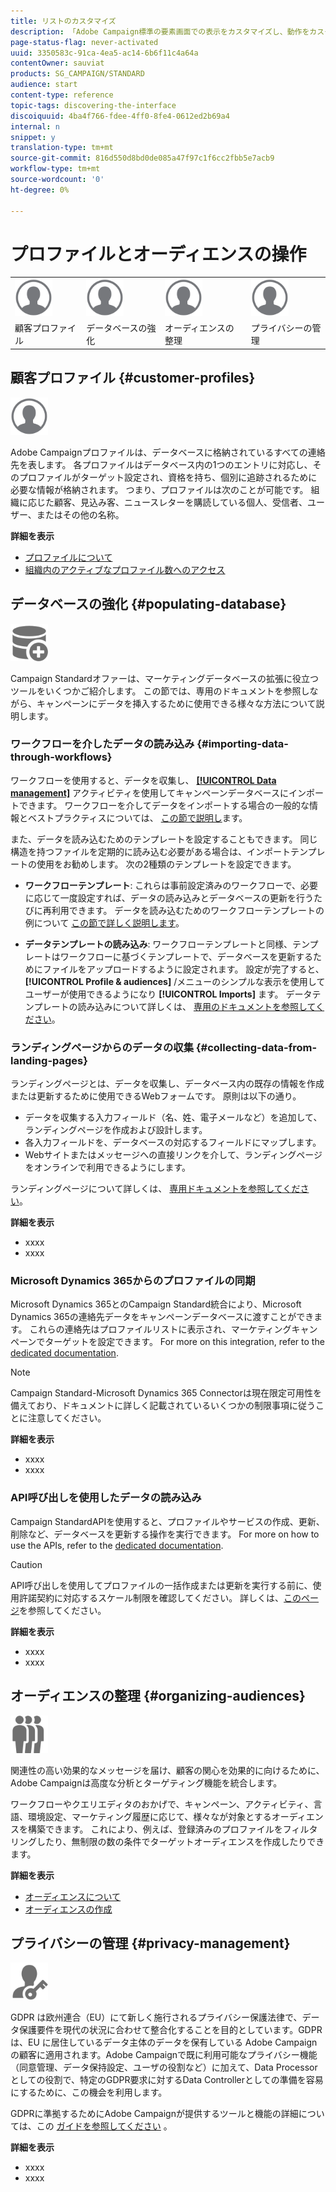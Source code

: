 ```yaml
---
title: リストのカスタマイズ
description: 「Adobe Campaign標準の要素画面での表示をカスタマイズし、動作をカスタマイズする方法：リストの並べ替え、フィルタリング、削除または複製を行う方法について説明します。 リスト画面には、1つまたは複数の特定のリソースの要素が表示されます。」
page-status-flag: never-activated
uuid: 3350583c-91ca-4ea5-ac14-6b6f11c4a64a
contentOwner: sauviat
products: SG_CAMPAIGN/STANDARD
audience: start
content-type: reference
topic-tags: discovering-the-interface
discoiquuid: 4ba4f766-fdee-4ff0-8fe4-0612ed2b69a4
internal: n
snippet: y
translation-type: tm+mt
source-git-commit: 816d550d8bd0de085a47f97c1f6cc2fbb5e7acb9
workflow-type: tm+mt
source-wordcount: '0'
ht-degree: 0%

---
```



# プロファイルとオーディエンスの操作

<table>
<tr>
    <td valign="top">
        <a href="../../start/using/work-with-audiences.md"><img width="60px" alt="conditions" src="assets/icon_profile.svg"/></a>
    </td>
    <td valign="top">
        <a href="../../api/using/creating-a-service.md"><img width="60px" alt="conditions" src="assets/icon_profile.svg"/></a>
    </td>
    <td valign="top">
        <a href="../../api/using/interacting-with-custom-resources.md"><img width="60px" alt="conditions" src="assets/icon_profile.svg"/></a>
    </td>
    <td valign="top">
        <a href="../../api/using/interacting-with-marketing-history.md"><img width="60px" alt="conditions" src="assets/icon_profile.svg"/></a>
    </td>
</tr>
<tr>
<td>顧客プロファイル</td>
<td>データベースの強化</td>
<td>オーディエンスの整理</td>
<td>プライバシーの管理</td>
</tr>
</table>

## 顧客プロファイル {#customer-profiles}

<img width="60px" alt="conditions" src="assets/icon_profile.svg"/>

Adobe Campaignプロファイルは、データベースに格納されているすべての連絡先を表します。 各プロファイルはデータベース内の1つのエントリに対応し、そのプロファイルがターゲット設定され、資格を持ち、個別に追跡されるために必要な情報が格納されます。 つまり、プロファイルは次のことが可能です。 組織に応じた顧客、見込み客、ニュースレターを購読している個人、受信者、ユーザー、またはその他の名称。

**詳細を表示**

* [プロファイルについて](../../audiences/using/about-profiles.md)
* [組織内のアクティブなプロファイル数へのアクセス](../../audiences/using/active-profiles.md)

## データベースの強化 {#populating-database}

<img width="60px" alt="conditions" src="assets/icon_populate.svg"/>

Campaign Standardオファーは、マーケティングデータベースの拡張に役立つツールをいくつかご紹介します。 この節では、専用のドキュメントを参照しながら、キャンペーンにデータを挿入するために使用できる様々な方法について説明します。

### ワークフローを介したデータの読み込み {#importing-data-through-workflows}

ワークフローを使用すると、データを収集し、 [**[!UICONTROL Data management]**](../../automating/using/about-data-management-activities.md) アクティビティを使用してキャンペーンデータベースにインポートできます。 ワークフローを介してデータをインポートする場合の一般的な情報とベストプラクティスについては、 [この節で説明し](../../automating/using/importing-data.md)ます。

また、データを読み込むためのテンプレートを設定することもできます。 同じ構造を持つファイルを定期的に読み込む必要がある場合は、インポートテンプレートの使用をお勧めします。 次の2種類のテンプレートを設定できます。

* **ワークフローテンプレート**: これらは事前設定済みのワークフローで、必要に応じて一度設定すれば、データの読み込みとデータベースの更新を行うたびに再利用できます。 データを読み込むためのワークフローテンプレートの例について [この節で詳しく説明します](../../automating/using/importing-data.md#example--import-workflow-template)。

* **データテンプレートの読み込み**: ワークフローテンプレートと同様、テンプレートはワークフローに基づくテンプレートで、データベースを更新するためにファイルをアップロードするように設定されます。 設定が完了すると、 **[!UICONTROL Profile & audiences]** /メニューのシンプルな表示を使用してユーザーが使用できるようになり **[!UICONTROL Imports]** ます。 データテンプレートの読み込みについて詳しくは、 [専用のドキュメントを参照してください](../../automating/using/importing-data-with-import-templates.md)。

### ランディングページからのデータの収集 {#collecting-data-from-landing-pages}

ランディングページとは、データを収集し、データベース内の既存の情報を作成または更新するために使用できるWebフォームです。 原則は以下の通り。

* データを収集する入力フィールド（名、姓、電子メールなど）を追加して、ランディングページを作成および設計します。
* 各入力フィールドを、データベースの対応するフィールドにマップします。
* Webサイトまたはメッセージへの直接リンクを介して、ランディングページをオンラインで利用できるようにします。

ランディングページについて詳しくは、 [専用ドキュメントを参照してください](../../channels/using/getting-started-with-landing-pages.md)。

**詳細を表示**

* xxxx
* xxxx

### Microsoft Dynamics 365からのプロファイルの同期

Microsoft Dynamics 365とのCampaign Standard統合により、Microsoft Dynamics 365の連絡先データをキャンペーンデータベースに渡すことができます。
これらの連絡先はプロファイルリストに表示され、マーケティングキャンペーンでターゲットを設定できます。 For more on this integration, refer to the [dedicated documentation](https://helpx.adobe.com/campaign/kb/acs-ms-dynamics.html).

>[!NOTE]
>
>Campaign Standard-Microsoft Dynamics 365 Connectorは現在限定可用性を備えており、ドキュメントに詳しく記載されているいくつかの制限事項に従うことに注意してください。

**詳細を表示**

* xxxx
* xxxx

### API呼び出しを使用したデータの読み込み

Campaign StandardAPIを使用すると、プロファイルやサービスの作成、更新、削除など、データベースを更新する操作を実行できます。 For more on how to use the APIs, refer to the [dedicated documentation](../../api/using/get-started-apis.md).

>[!CAUTION]
>
>API呼び出しを使用してプロファイルの一括作成または更新を実行する前に、使用許諾契約に対応するスケール制限を確認してください。 詳しくは、[このページ](https://helpx.adobe.com/legal/product-descriptions/campaign-standard.html#ITInfrastructureResourcesbyActiveProfilesTiers)を参照してください。

**詳細を表示**

* xxxx
* xxxx

## オーディエンスの整理 {#organizing-audiences}

<img width="60px" alt="conditions" src="assets/icon_audience.svg"/>

関連性の高い効果的なメッセージを届け、顧客の関心を効果的に向けるために、Adobe Campaignは高度な分析とターゲティング機能を統合します。

ワークフローやクエリエディタのおかげで、キャンペーン、アクティビティ、言語、環境設定、マーケティング履歴に応じて、様々なが対象とするオーディエンスを構築できます。 これにより、例えば、登録済みのプロファイルをフィルタリングしたり、無制限の数の条件でターゲットオーディエンスを作成したりできます。

**詳細を表示**

* [オーディエンスについて](../../audiences/using/about-audiences.md)
* [オーディエンスの作成](../../audiences/using/creating-audiences.md)

## プライバシーの管理 {#privacy-management}

<img width="60px" alt="conditions" src="assets/icon_privacy.svg"/>

GDPR は欧州連合（EU）にて新しく施行されるプライバシー保護法律で、データ保護要件を現代の状況に合わせて整合化することを目的としています。GDPR は、EU に居住しているデータ主体のデータを保有している Adobe Campaign の顧客に適用されます。Adobe Campaignで既に利用可能なプライバシー機能（同意管理、データ保持設定、ユーザの役割など）に加えて、Data Processorとしての役割で、特定のGDPR要求に対するData Controllerとしての準備を容易にするために、この機会を利用します。

GDPRに準拠するためにAdobe Campaignが提供するツールと機能の詳細については、この [ガイドを参照してください](https://docs.campaign.adobe.com/doc/standard/getting_started/en/ACS_GDPR.html) 。

**詳細を表示**

* xxxx
* xxxx